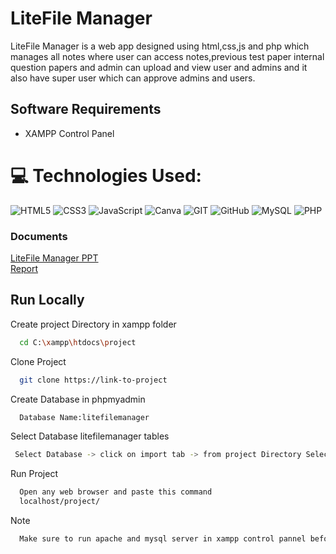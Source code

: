 
# LiteFile Manager

LiteFile Manager is a web app designed using html,css,js and php which manages all notes where user can access notes,previous test paper internal question papers and admin can upload and view user and admins and it also have super user which can approve admins and users.

## Software Requirements

- XAMPP Control Panel
# 💻 Technologies Used:
![HTML5](https://img.shields.io/badge/html5-%23E34F26.svg?style=flat&logo=html5&logoColor=white&message=HTML5) ![CSS3](https://img.shields.io/badge/css3-%231572B6.svg?style=flat&logo=css3&logoColor=white&message=CSS3) ![JavaScript](https://img.shields.io/badge/JavaScript-F7DF1E.svg?style=flat&logo=javascript&logoColor=black&message=JavaScript)
![Canva](https://img.shields.io/badge/Canva-%2300C4CC.svg?style=flat&logo=Canva&logoColor=white&message=Canva) ![GIT](https://img.shields.io/badge/Git-fc6d26?style=flat&logo=git&logoColor=white&message=Git) ![GitHub](https://img.shields.io/badge/GitHub-181717.svg?style=flat&logo=github&logoColor=white&message=GitHub)
![MySQL](https://img.shields.io/badge/mysql-%2300000f.svg?style=flat&logo=mysql&logoColor=white&message=MySQL) ![PHP](https://img.shields.io/badge/php-%23777BB4.svg?style=flat&logo=php&logoColor=white&message=PHP)
### Documents
[LiteFile Manager PPT](https://1drv.ms/p/s!AkMOpaNLYWOrvQLRptMMy8p9Va-K?e=jW9Ow3) <br>
[Report](https://github.com/user-attachments/files/16555334/final.report.pdf)


    
## Run Locally

Create project Directory in xampp folder 

```bash
  cd C:\xampp\htdocs\project
```
Clone Project
```bash
  git clone https://link-to-project
```
Create Database  in phpmyadmin

```bash
  Database Name:litefilemanager
```
Select Database litefilemanager tables 
```bash
 Select Database -> click on import tab -> from project Directory Select litefilemanager.sql file-> and click import
```
Run Project
```bash
  Open any web browser and paste this command
  localhost/project/
```
Note
```bash
  Make sure to run apache and mysql server in xampp control pannel before doing above procedure
```
